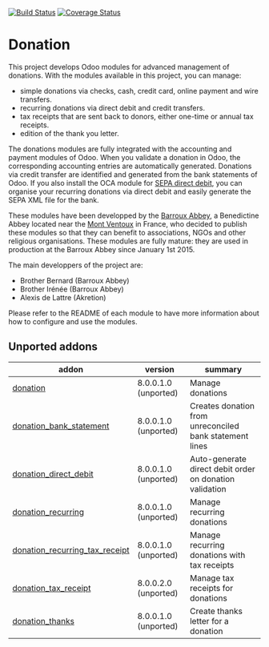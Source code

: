 [![Build Status](https://travis-ci.org/OCA/donation.svg?branch=10.0)](https://travis-ci.org/OCA/donation)
[![Coverage Status](https://coveralls.io/repos/OCA/donation/badge.png?branch=10.0)](https://coveralls.io/r/OCA/donation?branch=10.0)

# Donation

This project develops Odoo modules for advanced management of donations. With the modules available in this project, you can manage:
* simple donations via checks, cash, credit card, online payment and wire transfers.
* recurring donations via direct debit and credit transfers.
* tax receipts that are sent back to donors, either one-time or annual tax receipts.
* edition of the thank you letter.

The donations modules are fully integrated with the accounting and payment modules of Odoo. When you validate a donation in Odoo, the corresponding accounting entries are automatically generated. Donations via credit transfer are identified and generated from the bank statements of Odoo. If you also install the OCA module for [SEPA direct debit](https://github.com/OCA/bank-payment/tree/10.0/account_banking_sepa_direct_debit), you can organise your recurring donations via direct debit and easily generate the SEPA XML file for the bank.

These modules have been developped by the
[Barroux Abbey](http://www.barroux.org/), a Benedictine Abbey located near the
[Mont Ventoux](http://en.wikipedia.org/wiki/Mont_Ventoux) in France,
who decided to publish these modules so that they can benefit to
associations, NGOs and other religious organisations. These modules are
fully mature: they are used in production at the Barroux Abbey since
January 1st 2015.

The main developpers of the project are:
* Brother Bernard (Barroux Abbey)
* Brother Irénée (Barroux Abbey)
* Alexis de Lattre (Akretion)

Please refer to the README of each module to have more information about
how to configure and use the modules.

[//]: # (addons)
Unported addons
---------------
addon | version | summary
--- | --- | ---
[donation](donation/) | 8.0.0.1.0 (unported) | Manage donations
[donation_bank_statement](donation_bank_statement/) | 8.0.0.1.0 (unported) | Creates donation from unreconciled bank statement lines
[donation_direct_debit](donation_direct_debit/) | 8.0.0.1.0 (unported) | Auto-generate direct debit order on donation validation
[donation_recurring](donation_recurring/) | 8.0.0.1.0 (unported) | Manage recurring donations
[donation_recurring_tax_receipt](donation_recurring_tax_receipt/) | 8.0.0.1.0 (unported) | Manage recurring donations with tax receipts
[donation_tax_receipt](donation_tax_receipt/) | 8.0.0.2.0 (unported) | Manage tax receipts for donations
[donation_thanks](donation_thanks/) | 8.0.0.1.0 (unported) | Create thanks letter for a donation

[//]: # (end addons)
